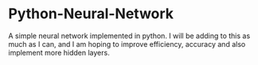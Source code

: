 # Python-Neural-Network

A simple neural network implemented in python. I will be adding to this as much as I can, and I am hoping to improve efficiency, accuracy
and also implement more hidden layers.



